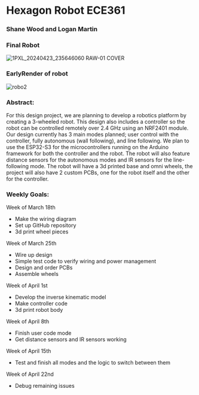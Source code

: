 # Hexagon Robot ECE361
 
### Shane Wood and Logan Martin 

### Final Robot
![1PXL_20240423_235646060 RAW-01 COVER](https://github.com/Shane-Wood-TL/Hexagon_Robot_ECE361/assets/15756211/9b483045-d476-477a-ba74-8e674d564530)

### EarlyRender of robot
![robo2](https://github.com/Shane-Wood-TL/Hexagon_Robot_ECE361/assets/15756211/02b7d207-e545-4fad-8f13-c57677bbf4a8)


### Abstract: 
For this design project, we are planning to develop a robotics platform by creating a 3-wheeled robot. This design also includes a controller so the robot can be controlled remotely over 2.4 GHz using an NRF2401 module. Our design currently has 3 main modes planned; user control with the controller, fully autonomous (wall following), and line following. We plan to use the ESP32-S3 for the microcontrollers running on the Arduino framework for both the controller and the robot. The robot will also feature distance sensors for the autonomous modes and IR sensors for the line-following mode. The robot will have a 3d printed base and omni wheels, the project will also have 2 custom PCBs, one for the robot itself and the other for the controller. 

 

### Weekly Goals: 
Week of March 18th  
- Make the wiring diagram 
- Set up GitHub repository 
- 3d print wheel pieces 

Week of March 25th 
- Wire up design 
- Simple test code to verify wiring and power management 
- Design and order PCBs 
- Assemble wheels 

Week of April 1st 
- Develop the inverse kinematic model 
- Make controller code 
- 3d print robot body 

Week of April 8th 
- Finish user code mode 
- Get distance sensors and IR sensors working 

Week of April 15th 
- Test and finish all modes and the logic to switch between them 

Week of April 22nd 
- Debug remaining issues 

